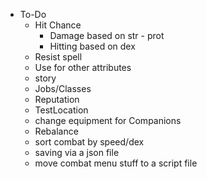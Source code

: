 * To-Do
    * Hit Chance
        * Damage based on str - prot
        * Hitting based on dex
    * Resist spell
    * Use for other attributes
    * story
    * Jobs/Classes
    * Reputation
    * TestLocation
    * change equipment for Companions
    * Rebalance
    * sort combat by speed/dex
    * saving via a json file
    * move combat menu stuff to a script file